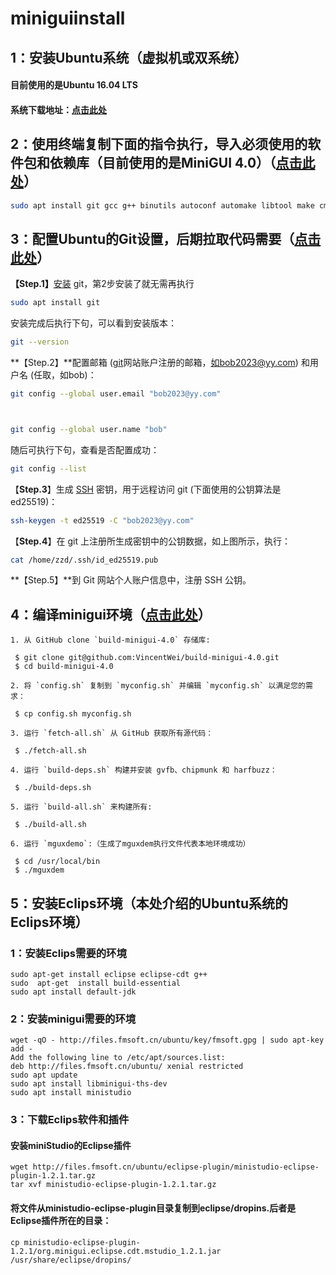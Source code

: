 # miniguiinstall
## 1：安装Ubuntu系统（虚拟机或双系统）

#### 目前使用的是Ubuntu 16.04 LTS

#### 系统下载地址：[点击此处](https://releases.ubuntu.com/)

## 2：使用终端复制下面的指令执行，导入必须使用的软件包和依赖库（目前使用的是MiniGUI 4.0）（[点击此处](https://minigui.fmsoft.cn/zh/blog/quick-start)）
```bash
sudo apt install git gcc g++ binutils autoconf automake libtool make cmake pkg-config libgtk2.0-dev libjpeg-dev libpng12-dev libfreetype6-dev libinput-dev libdrm-dev libsqlite3-dev libxml2-dev electric-fence libssl-dev
```
## 3：配置Ubuntu的Git设置，后期拉取代码需要（[点击此处](https://blog.csdn.net/Akutamatsu/article/details/132368481)）

**【Step.1】**[安装](https://so.csdn.net/so/search?q=安装&spm=1001.2101.3001.7020) git，第2步安装了就无需再执行

```bash
sudo apt install git
```

安装完成后执行下句，可以看到安装版本：

```bash
git --version
```

**【Step.2】**配置邮箱 ([git](https://so.csdn.net/so/search?q=git&spm=1001.2101.3001.7020)网站账户注册的邮箱，如bob2023@yy.com) 和用户名 (任取，如bob)：

```bash
git config --global user.email "bob2023@yy.com"



git config --global user.name "bob"
```

随后可执行下句，查看是否配置成功：

```bash
git config --list
```

【**Step.3**】生成 [SSH](https://so.csdn.net/so/search?q=SSH&spm=1001.2101.3001.7020) 密钥，用于远程访问 git (下面使用的公钥算法是 ed25519)：

```bash
ssh-keygen -t ed25519 -C "bob2023@yy.com"
```

【**Step.4**】在 git 上注册所生成密钥中的公钥数据，如上图所示，执行：

```bash
cat /home/zzd/.ssh/id_ed25519.pub
```

**【Step.5】**到 Git 网站个人账户信息中，注册 SSH 公钥。

## 4：编译minigui环境（[点击此处](https://minigui.fmsoft.cn/zh/blog/quick-start)）

    1. 从 GitHub clone `build-minigui-4.0` 存储库:

   ```
    $ git clone git@github.com:VincentWei/build-minigui-4.0.git
    $ cd build-minigui-4.0
   ```

    2. 将 `config.sh` 复制到 `myconfig.sh` 并编辑 `myconfig.sh` 以满足您的需求：

   ```
    $ cp config.sh myconfig.sh
   ```

    3. 运行 `fetch-all.sh` 从 GitHub 获取所有源代码：

   ```
    $ ./fetch-all.sh
   ```

    4. 运行 `build-deps.sh` 构建并安装 gvfb、chipmunk 和 harfbuzz：

   ```
    $ ./build-deps.sh
   ```

    5. 运行 `build-all.sh` 来构建所有:

   ```
    $ ./build-all.sh
   ```

    6. 运行 `mguxdemo`:（生成了mguxdem执行文件代表本地环境成功）

   ```
    $ cd /usr/local/bin
    $ ./mguxdem
   ```

## 5：安装Eclips环境（本处介绍的Ubuntu系统的Eclips环境）
### 1：安装Eclips需要的环境
```
sudo apt-get install eclipse eclipse-cdt g++
sudo  apt-get  install build-essential
sudo apt install default-jdk
```
### 2：安装minigui需要的环境
```
wget -qO - http://files.fmsoft.cn/ubuntu/key/fmsoft.gpg | sudo apt-key add -
Add the following line to /etc/apt/sources.list:
deb http://files.fmsoft.cn/ubuntu/ xenial restricted
sudo apt update
sudo apt install libminigui-ths-dev
sudo apt install ministudio
```

### 3：下载Eclips软件和插件


#### 安装miniStudio的Eclipse插件
```
wget http://files.fmsoft.cn/ubuntu/eclipse-plugin/ministudio-eclipse-plugin-1.2.1.tar.gz
tar xvf ministudio-eclipse-plugin-1.2.1.tar.gz
```

#### 将文件从ministudio-eclipse-plugin目录复制到eclipse/dropins.后者是Eclipse插件所在的目录：
```
cp ministudio-eclipse-plugin-1.2.1/org.minigui.eclipse.cdt.mstudio_1.2.1.jar /usr/share/eclipse/dropins/
```
